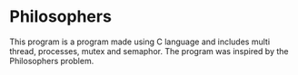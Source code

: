 # Philosophers
This program is a program made using C language and includes multi thread, processes, mutex and semaphor. The program was inspired by the Philosophers problem.
